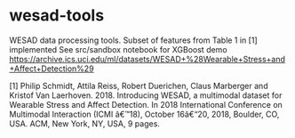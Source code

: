 # wesad-tools
WESAD data processing tools.
Subset of features from Table 1 in [1] implemented
See src/sandbox notebook for XGBoost demo
https://archive.ics.uci.edu/ml/datasets/WESAD+%28Wearable+Stress+and+Affect+Detection%29

[1] Philip Schmidt, Attila Reiss, Robert Duerichen, Claus Marberger and Kristof Van Laerhoven. 2018. Introducing WESAD, a multimodal dataset for Wearable Stress and Affect Detection. In 2018 International Conference on Multimodal Interaction (ICMI â€™18), October 16â€“20, 2018, Boulder, CO, USA. ACM, New York, NY, USA, 9 pages.
